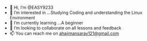 - 👋 Hi, I’m @EASY9233
- 👀 I’m interested in ...Studying Coding and understanding the Linux Environment
- 🌱 I’m currently learning ...A beginner
- 💞️ I’m looking to collaborate on all lessons and feedback
- 📫 You can reach me on ahajimansaray121@gmail.com

<!---
EASY9233 is a ✨  ✨ repository because its `README.md` (this file) appears on your GitHub profile.
You can click the Preview link to take a look at your changes.
--->
